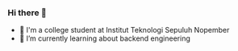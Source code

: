 ### Hi there 👋

- 🏫 I'm a college student at Institut Teknologi Sepuluh Nopember
- 🌱 I’m currently learning about backend engineering


